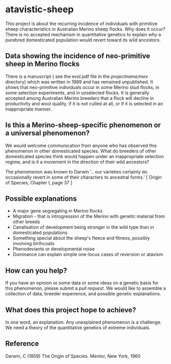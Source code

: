 # atavistic-sheep #
This project is about the recurring incidence of individuals with primitive sheep characteristics in Australian Merino sheep flocks. Why does it occur? There is no accepted mechanism in quantitative genetics to explain why a purebred domesticated population would revert toward its wild ancestors. 

## Data showing the incidence of neo-primitive sheep in Merino flocks ##
There is a manuscript ( see the evol.pdf file in the _projectname/mev_ directory) which was written in 1989 and has remained unpublished. It shows that neo-primitive individuals occur in some Merino stud flocks, in some selection experiments, and in unselected flocks. It is generally accepted among Australian Merino breeders that a flock will decline in productivity and wool quality, if it is not culled at all, or if it is selected in an inappropriate manner.

## Is this a Merino-sheep-specific phenomenon or a universal phenomenon? ##
We would welcome communication from anyone who has observed this phenomenon in other domesticated species.  What do breeders of other domesticated species think would happen under an inappropriate selection regime, and is it  a movement in the direction of their wild ancestors?

The phenomenon was known to Darwin
'.. our varieties certainly do occasionally revert in some of their characters to ancestral forms.'
[ Origin of Species, Chapter I, page 37 ]

## Possible explanations ##
* A major gene segregating in Merino flocks
* Migration - that is introgression of the Merino with genetic material from other breeds
* Canalisation of development being stronger in the wild type than in domesticated populations
* Something special about the sheep's fleece and fitness, possibly involving birthcoats
* Phenodeviants or developmental noise
* Dominance can explain simple one-locus cases of reversion or atavism
 

## How can you help? ##
If you have an opinion or some data or some ideas on a genetic basis for this phenomenon, please submit a _pull request_. We would like to assemble a collection of data, breeder experience, and possible genetic explanations.

## What does this project hope to achieve? ##
In one word, an explanation. Any unexplained phenomenon is a challenge. We need a theory of the quantitative genetics of extreme individuals.


## Reference ##
Darwin, C (1859) The Origin of Species. Mentor, New York, 1960
